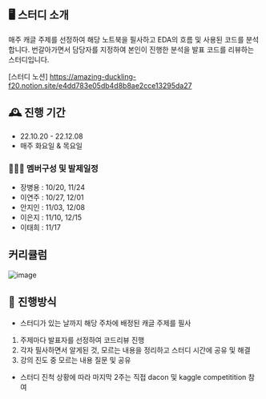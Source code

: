 ## 🖥️ 스터디 소개
매주 캐글 주제를 선정하여 해당 노트북을 필사하고 EDA의 흐름 및 사용된 코드를 분석합니다.
번갈아가면서 담당자를 지정하여 본인이 진행한 분석을 발표 코드를 리뷰하는 스터디입니다.

[스터디 노션]
https://amazing-duckling-f20.notion.site/e4dd783e05db4d8b8ae2cce13295da27
<br>

## 🕰️ 진행 기간
* 22.10.20 - 22.12.08
* 매주 화요일 & 목요일

### 🧑‍🤝‍🧑 멤버구성 및 발제일정
 - 장병용 : 10/20, 11/24
 - 이연주 : 10/27, 12/01
 - 안지인 : 11/03, 12/08
 - 이은지 : 11/10, 12/15
 - 이태희 : 11/17

## 커리큘럼
![image](https://user-images.githubusercontent.com/69462995/206429047-dcb43bc2-fc45-4cec-bffd-2f6dc6a26b24.png)

## 📌 진행방식
- 스터디가 있는 날까지 해당 주차에 배정된 캐글 주제를 필사
1. 주제마다 발표자를 선정하여 코드리뷰 진행
2. 각자 필사하면서 알게된 것, 모르는 내용을 정리하고 스터디 시간에 공유 및 해결
3. 강의 진도 중 모르는 내용 질문 및 공유
- 스터디 진척 상황에 따라 마지막 2주는 직접 dacon 및 kaggle competitition 참여

